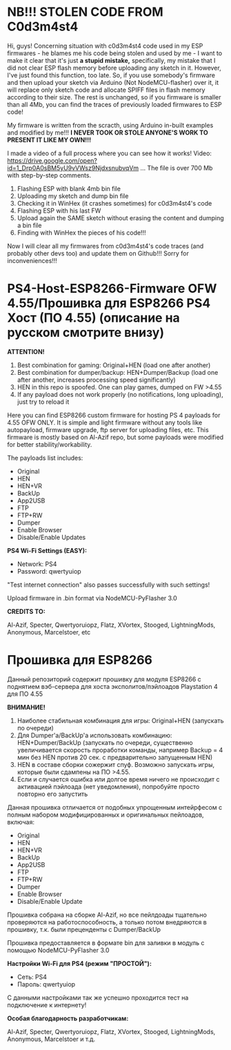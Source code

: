 # NB!!! STOLEN CODE FROM C0d3m4st4
Hi, guys! Concerning situation with c0d3m4st4 code used in my ESP firmwares - he blames me his code being stolen and used by me - I want to make it clear that it's just **a stupid mistake,** specifically, my mistake that I did not clear ESP flash memory before uploading any sketch in it. However, I've just found this function, too late. So, if you use somebody's firmware and then upload your sketch via Arduino (Not NodeMCU-flasher) over it, it will replace only sketch code and allocate SPIFF files in flash memory according to their size. The rest is unchanged, so if you firmware is smaller than all 4Mb, you can find the traces of previously loaded firmwares to ESP code! 

My firmware is written from the scracth, using Arduino in-built examples and modified by me!!! **I NEVER TOOK OR STOLE ANYONE'S WORK TO PRESENT IT LIKE MY OWN!!!**

I made a video of a full process where you can see how it works! Video: https://drive.google.com/open?id=1_Drp0A0sBM5yU9vVWsz9NjdxsnubvqVm … The file is over 700 Mb with step-by-step comments.

1. Flashing ESP with blank 4mb bin file 
2. Uploading my sketch and dump bin file 
3. Checking it in WinHex (it crashes sometimes) for c0d3m4st4's code 
4. Flashing ESP with his last FW 
5. Upload again the SAME sketch without erasing the content and dumping a bin file 
6. Finding with WinHex the pieces of his code!!!

Now I will clear all my firmwares from c0d3m4st4's code traces (and probably other devs too) and update them on Github!!! Sorry for inconveniences!!!


# PS4-Host-ESP8266-Firmware OFW 4.55/Прошивка для ESP8266 PS4 Хост (ПО 4.55) (описание на русском смотрите внизу)

**ATTENTION!**
1. Best combination for gaming: Original+HEN (load one after another)
2. Best combination for dumper/backup: HEN+Dumper/Backup (load one after another, increases processing speed significantly)
3. HEN in this repo is spoofed. One can play games, dumped on FW >4.55
4. If any payload does not work properly (no notifications, long uploading), just try to reload it

Here you can find ESP8266 custom firmware for hosting PS 4 payloads for 4.55 OFW ONLY. It is simple and light firmware without any tools like autopayload, firmware upgrade, ftp server for uploading files, etc. This firmware is mostly based on Al-Azif repo, but some payloads were modified for better stability/workability.

The payloads list includes:
- Original
- HEN
- HEN+VR
- BackUp
- App2USB
- FTP
- FTP+RW
- Dumper
- Enable Browser
- Disable/Enable Updates

**PS4 Wi-Fi Settings (EASY):**
- Network: PS4
- Password: qwertyuiop

"Test internet connection" also passes successfully with such settings!

Upload firmware in .bin format via NodeMCU-PyFlasher 3.0 

**CREDITS TO:** 

Al-Azif, Specter, Qwertyoruiopz, Flatz, XVortex, Stooged, LightningMods, Anonymous, Marcelstoer, etc


# Прошивка для ESP8266
Данный репозиторий содержит прошивку для модуля ESP8266 с поднятием вэб-сервера для хоста эксполитов/пэйлоадов Playstation 4 для ПО 4.55

**ВНИМАНИЕ!**
1. Наиболее стабильная комбинация для игры: Original+HEN (запускать по очереди)
2. Для Dumper'а/BackUp'а использовать комбинацию: HEN+Dumper/BackUp (запускать по очереди, существенно увеличивается скорость проработки команды, например Backup = 4 мин без HEN против 20 сек. с предварительно запущенным HEN)
3. HEN в составе сборки сожержит спуф. Возможно запускать игры, которые были сдампены на ПО >4.55.
4. Если и случается ошибка или долгое время ничего не происходит с активацией пэйлоада (нет уведомления), попробуйте просто повторно его запустить

Данная прошивка отличается от подобных упрощенным интейрфесом с полным набором модифицированных и оригинальных пейлоадов, включая:
- Original
- HEN
- HEN+VR
- BackUp
- App2USB
- FTP
- FTP+RW
- Dumper
- Enable Browser
- Disable/Enable Update

Прошивка собрана на сборке Al-Azif, но все пейлдоады тщательно проверяются на работоспособность, а только потом внедряются в прошивку, т.к. были преценденты с Dumper/BackUp

Прошивка предоставляется в формате bin для заливки в модуль с помощью NodeMCU-PyFlasher 3.0

**Настройки Wi-Fi для PS4 (режим "ПРОСТОЙ"):**
- Сеть: PS4
- Пароль: qwertyuiop

С данными настройками так же успешно проходится тест на подключение к интернету!

**Особая благодарность разработчикам:**

Al-Azif, Specter, Qwertyoruiopz, Flatz, XVortex, Stooged, LightningMods, Anonymous, Marcelstoer и т.д.
